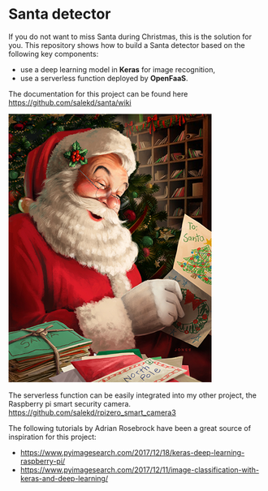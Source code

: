 # Santa detector

If you do not want to miss Santa during Christmas, this is the solution for you. This repository shows how to build a Santa detector based on the following key components:

* use a deep learning model in **Keras** for image recognition,
* use a serverless function deployed by **OpenFaaS**.

The documentation for this project can be found here https://github.com/salekd/santa/wiki

![](https://github.com/salekd/santa/blob/master/data/examples/santa_01.png)

The serverless function can be easily integrated into my other project, the Raspberry pi smart security camera. https://github.com/salekd/rpizero_smart_camera3

The following tutorials by Adrian Rosebrock have been a great source of inspiration for this project:
* https://www.pyimagesearch.com/2017/12/18/keras-deep-learning-raspberry-pi/
* https://www.pyimagesearch.com/2017/12/11/image-classification-with-keras-and-deep-learning/
